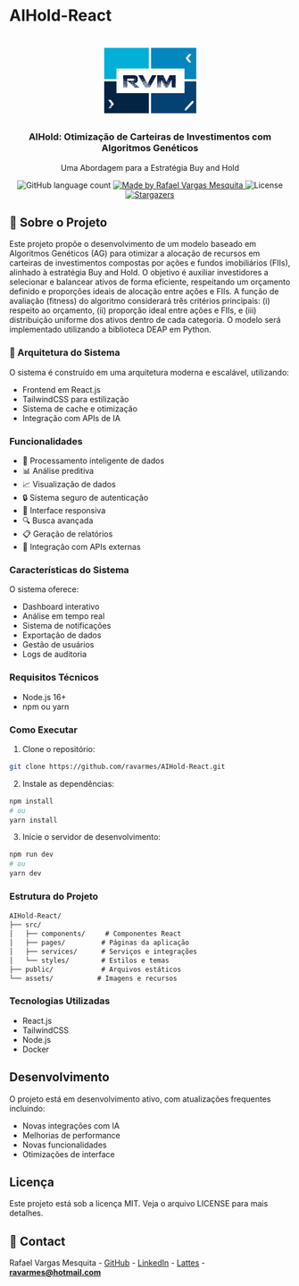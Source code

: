 # AIHold-React

<h1 align="center">
    <img alt="RVM" src="https://github.com/ravarmes/AIHold-React/blob/main/assets/logo.jpg" />
</h1>

<h3 align="center">
  AIHold: Otimização de Carteiras de Investimentos com Algoritmos Genéticos
</h3>

<p align="center">Uma Abordagem para a Estratégia Buy and Hold</p>

<p align="center">
  <img alt="GitHub language count" src="https://img.shields.io/github/languages/count/ravarmes/AIHold-React?color=%2304D361">

  <a href="http://www.linkedin.com/in/rafael-vargas-mesquita">
    <img alt="Made by Rafael Vargas Mesquita" src="https://img.shields.io/badge/made%20by-Rafael%20Vargas%20Mesquita-%2304D361">
  </a>

  <img alt="License" src="https://img.shields.io/badge/license-MIT-%2304D361">

  <a href="https://github.com/ravarmes/AIHold-React/stargazers">
    <img alt="Stargazers" src="https://img.shields.io/github/stars/ravarmes/AIHold-React?style=social">
  </a>
</p>

## :page_with_curl: Sobre o Projeto <a name="-about"/></a>

Este projeto propõe o desenvolvimento de um modelo baseado em Algoritmos Genéticos (AG) para otimizar a alocação de recursos em carteiras de investimentos compostas por ações e fundos imobiliários (FIIs), alinhado à estratégia Buy and Hold. O objetivo é auxiliar investidores a selecionar e balancear ativos de forma eficiente, respeitando um orçamento definido e proporções ideais de alocação entre ações e FIIs. A função de avaliação (fitness) do algoritmo considerará três critérios principais: (i) respeito ao orçamento, (ii) proporção ideal entre ações e FIIs, e (iii) distribuição uniforme dos ativos dentro de cada categoria. O modelo será implementado utilizando a biblioteca DEAP em Python.

### :notebook_with_decorative_cover: Arquitetura do Sistema <a name="-architecture"/></a>

O sistema é construído em uma arquitetura moderna e escalável, utilizando:
- Frontend em React.js
- TailwindCSS para estilização
- Sistema de cache e otimização
- Integração com APIs de IA

### Funcionalidades

- 🤖 Processamento inteligente de dados
- 📊 Análise preditiva
- 📈 Visualização de dados
- 🔒 Sistema seguro de autenticação
- 📱 Interface responsiva
- 🔍 Busca avançada
- 📋 Geração de relatórios
- 🔄 Integração com APIs externas

### Características do Sistema

O sistema oferece:
- Dashboard interativo
- Análise em tempo real
- Sistema de notificações
- Exportação de dados
- Gestão de usuários
- Logs de auditoria

### Requisitos Técnicos

- Node.js 16+
- npm ou yarn

### Como Executar

1. Clone o repositório:
```bash
git clone https://github.com/ravarmes/AIHold-React.git
```

2. Instale as dependências:
```bash
npm install
# ou
yarn install
```

3. Inicie o servidor de desenvolvimento:
```bash
npm run dev
# ou
yarn dev
```

### Estrutura do Projeto

```
AIHold-React/
├── src/
│   ├── components/     # Componentes React
│   ├── pages/         # Páginas da aplicação
│   ├── services/      # Serviços e integrações
│   └── styles/        # Estilos e temas
├── public/            # Arquivos estáticos
└── assets/           # Imagens e recursos
```

### Tecnologias Utilizadas

- React.js
- TailwindCSS
- Node.js
- Docker

## Desenvolvimento

O projeto está em desenvolvimento ativo, com atualizações frequentes incluindo:
- Novas integrações com IA
- Melhorias de performance
- Novas funcionalidades
- Otimizações de interface

## Licença

Este projeto está sob a licença MIT. Veja o arquivo LICENSE para mais detalhes.

## :email: Contact

Rafael Vargas Mesquita - [GitHub](https://github.com/ravarmes) - [LinkedIn](https://www.linkedin.com/in/rafael-vargas-mesquita) - [Lattes](http://lattes.cnpq.br/6616283627544820) - **ravarmes@hotmail.com**
